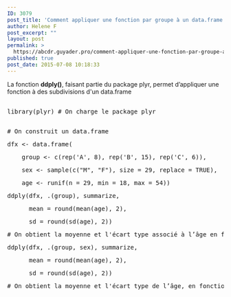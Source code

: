 ```yaml
---
ID: 3079
post_title: 'Comment appliquer une fonction par groupe à un data.frame et retourner un data.frame ? : ddply'
author: Helene F
post_excerpt: ""
layout: post
permalink: >
  https://abcdr.guyader.pro/comment-appliquer-une-fonction-par-groupe-a-un-data-frame-et-retourner-un-data-frame-ddply/
published: true
post_date: 2015-07-08 10:18:33
---
```

<p>La fonction <b>ddply()</b>, faisant partie du package plyr, permet d’appliquer une fonction à des subdivisions d'un data.frame</p><p> <pre lang='rsplus'><br />library(plyr) # On charge le package plyr</p><p><br /># On construit un data.frame</p><p>dfx &lt;- data.frame(</p><p>    group &lt;- c(rep('A', 8), rep('B', 15), rep('C', 6)),</p><p>    sex &lt;- sample(c("M", "F"), size = 29, replace = TRUE),</p><p>    age &lt;- runif(n = 29, min = 18, max = 54))</p><p></p><p>ddply(dfx, .(group), summarize,</p><p>      mean = round(mean(age), 2),</p><p>      sd = round(sd(age), 2))</p><p># On obtient la moyenne et l'écart type associé à l’âge en fonction du groupe</p><p></p><p>ddply(dfx, .(group, sex), summarize,</p><p>      mean = round(mean(age), 2),</p><p>      sd = round(sd(age), 2))</p><p># On obtient la moyenne et l'écart type de l’âge, en fonction du groupe et du sexe<br /> </pre>   </p>